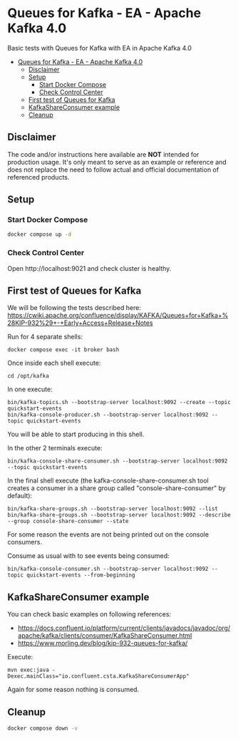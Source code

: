 # Queues for Kafka - EA - Apache Kafka 4.0

Basic tests with Queues for Kafka with EA in Apache Kafka 4.0 

- [Queues for Kafka - EA - Apache Kafka 4.0](#queues-for-kafka---ea---apache-kafka-40)
  - [Disclaimer](#disclaimer)
  - [Setup](#setup)
    - [Start Docker Compose](#start-docker-compose)
    - [Check Control Center](#check-control-center)
  - [First test of Queues for Kafka](#first-test-of-queues-for-kafka)
  - [KafkaShareConsumer example](#kafkashareconsumer-example)
  - [Cleanup](#cleanup)

## Disclaimer

The code and/or instructions here available are **NOT** intended for production usage. 
It's only meant to serve as an example or reference and does not replace the need to follow actual and official documentation of referenced products.

## Setup

### Start Docker Compose

```bash
docker compose up -d
```

### Check Control Center

Open http://localhost:9021 and check cluster is healthy.

## First test of Queues for Kafka

We will be following the tests described here: https://cwiki.apache.org/confluence/display/KAFKA/Queues+for+Kafka+%28KIP-932%29+-+Early+Access+Release+Notes

Run for 4 separate shells:

```shell
docker compose exec -it broker bash
```

Once inside each shell execute:

```shell
cd /opt/kafka
```

In one execute:

```shell
bin/kafka-topics.sh --bootstrap-server localhost:9092 --create --topic quickstart-events
bin/kafka-console-producer.sh --bootstrap-server localhost:9092 --topic quickstart-events
```

You will be able to start producing in this shell.

In the other 2 terminals execute:

```shell
bin/kafka-console-share-consumer.sh --bootstrap-server localhost:9092 --topic quickstart-events
```

In the final shell execute (the kafka-console-share-consumer.sh  tool creates a consumer in a share group called "console-share-consumer" by default): 

```shell
bin/kafka-share-groups.sh --bootstrap-server localhost:9092 --list
bin/kafka-share-groups.sh --bootstrap-server localhost:9092 --describe --group console-share-consumer --state
 ```

 For some reason the events are not being printed out on the console consumers.

 Consume as usual with to see events being consumed:

 ```shell
 bin/kafka-console-consumer.sh --bootstrap-server localhost:9092 --topic quickstart-events --from-beginning
 ```

## KafkaShareConsumer example

You can check basic examples on following references:
- https://docs.confluent.io/platform/current/clients/javadocs/javadoc/org/apache/kafka/clients/consumer/KafkaShareConsumer.html
- https://www.morling.dev/blog/kip-932-queues-for-kafka/

Execute:

```shell
mvn exec:java -Dexec.mainClass="io.confluent.csta.KafkaShareConsumerApp"
```

Again for some reason nothing is consumed. 

## Cleanup

```bash
docker compose down -v
```